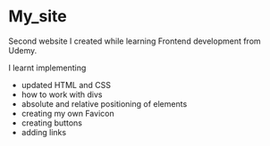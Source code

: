 # My_site
Second website I created while learning Frontend development from Udemy.

I learnt implementing 

- updated HTML and CSS
- how to work with divs
- absolute and relative positioning of elements
- creating my own Favicon
- creating buttons
- adding links

